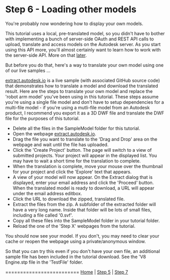 # Step 6 - Loading other models

You're probably now wondering how to display your own models. 

This tutorial uses a local, pre-translated model, so you didn't have to bother with implementing a bunch of server-side OAuth and REST API calls to upload, translate and access models on the Autodesk server. As you start using this API more, you'll almost certainly want to learn how to work with the server-side API. More on that [later](#End).

But before you do that, here's a way to translate your own model using one of our live samples ...

[extract.autodesk.io](http://extract.autodesk.io) is a live sample (with associated GitHub source code) that demonstrates how to translate a model and download the translated result. Here are the steps to translate your own model and replace the 'robot arm model' you've been using in this tutorial. These steps assume you're using a single file model and don't have to setup dependencies for a multi-file model - if you're using a mutli-file model from an Autodesk product, I recommend you export it as a 3D DWF file and translate the DWF file for the purposes of this tutorial.

* Delete all the files in the SampleModel folder for this tutorial.
* Open the webpage [extract.autodesk.io](http://extract.autodesk.io).
* Drag the file you want to translate to the 'Drag and Drop' area on the webpage and wait until the file has uploaded.
* Click the 'Create Project' button. The page will switch to a view of submitted projects. Your project will appear in the displayed list. You may have to wait a short time for the translation to complete.
* When the translation is complete, move your mouse over the thumbnail for your project and click the 'Explore' text that appears.
* A view of your model will now appear. On the Extract dialog that is displayed, enter your email address and click the 'Proceed' button. When the translated model is ready to download, a URL will appear under the email address editbox.
* Click the URL to download the zipped, translated file.
* Extract the files from the zip. A subfolder of the extracted folder will have a very long name. Inside that folder will be lots of small files, including a file called '0.svf'.
* Copy all these files into the SampleModel folder in your tutorial folder. 
* Reload the one of the 'Step X' webpages from the tutorial.

You should now see your model. If you don't, you may need to clear your cache or reopen the webpage using a private/anonymous window.

So that you can try this even if you don't have your own file, an additional sample file has been included in the tutorial download. See the 'V8 Engine.stp file in the 'TestFile' folder.


=========================
[Home](README.md) | [Step 5](step-5.md) | [Step 7](step-7.md)
